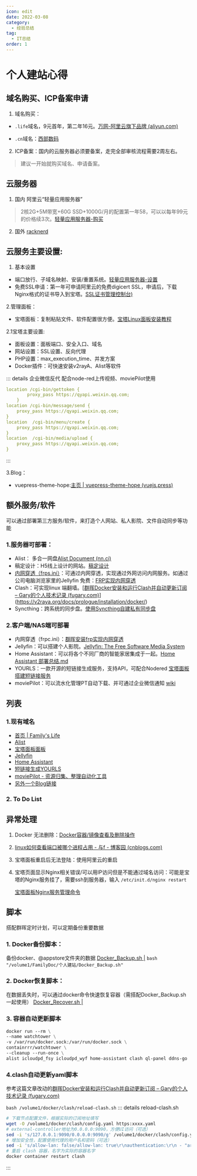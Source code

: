 ```yaml
---
icon: edit
date: 2022-03-08
category:
  - 经验总结
tag:
  - IT总结
order: 1
---
```

# 个人建站心得

## 域名购买、ICP备案申请

1. 域名购买：
- `.life`域名，9元首年，第二年16元。[万网-阿里云旗下品牌 (aliyun.com)](https://wanwang.aliyun.com/)

- `.cn`域名：[西部数码](https://www.west.cn/)


2. ICP备案：国内的云服务器必须要备案，走完全部审核流程需要2周左右。

> 建议一开始就购买域名、申请备案。


## 云服务器

1. 国内
阿里云“轻量应用服务器”

> 2核2G+5M带宽+60G SSD+1000G/月的配置第一年58，可以以每年99元的价格续3次。[轻量应用服务器-购买](https://www.aliyun.com/product/swas?spm=5176.15201764.0.dswas_ZjqNavbar_product_detail.3003778bRWs3Bt)

2. 国外
[racknerd](https://www.racknerd.com/)

## 云服务主要设置:
1. 基本设置
- 端口放行、子域名映射、安装/重置系统。[轻量应用服务器-设置](https://account.aliyun.com/login/login.htm?oauth_callback=https%3A%2F%2Fswas.console.aliyun.com%2F&lang=zh)
- 免费SSL申请：第一年可申请阿里云的免费digicert SSL，申请后，下载Nginx格式的证书导入到宝塔。[SSL证书管理控制台)](https://yundun.console.aliyun.com/?spm=5176.12818093.ProductAndService--ali--widget-home-product-recent.dre3.5adc16d0fyWge2&p=cas#/certExtend/free)

2.管理面板：
- 宝塔面板：复制粘贴文件、软件配置很方便。[宝塔Linux面板安装教程](https://www.bt.cn/bbs/thread-19376-1-1.html)

2.1宝塔主要设置:

- 面板设置：面板端口、安全入口、域名
- 网站设置：SSL设置、反向代理
- PHP设置：max_execution_time、并发方案
- Docker插件：可快速安装v2rayA、Alist等软件

::: details 企业微信反代
配合node-red上传视频、moviePilot使用

```yml
location /cgi-bin/gettoken {
        proxy_pass https://qyapi.weixin.qq.com;
    }
location /cgi-bin/message/send {
    proxy_pass https://qyapi.weixin.qq.com;
}
location  /cgi-bin/menu/create {
    proxy_pass https://qyapi.weixin.qq.com;
}
location  /cgi-bin/media/upload {
    proxy_pass https://qyapi.weixin.qq.com;
}
```

:::

3.Blog：

- vuepress-theme-hope:[主页 | vuepress-theme-hope (vuejs.press)](https://theme-hope.vuejs.press/zh/)


## 额外服务/软件

   可以通过部署第三方服务/软件，来打造个人网站、私人影院、文件自动同步等功能

### 1.服务器可部署：

- Alist： 多合一网盘[Alist Document (nn.ci)](https://alist-doc.nn.ci/)
- 稿定设计：H5线上设计的网站。[稿定设计](https://www.gaoding.com/)
- [内网穿透（frps.ini）](https://doc.frp.cool/#/Before-Start)：可通过内网穿透，实现通过外网访问内网服务。如通过公司电脑浏览家里的Jellyfin
  免费：[FRP实现内网穿透](https://zhuanlan.zhihu.com/p/379682462)
- Clash：可实现linux 端翻墙。[[群晖Docker安装和运行Clash并自动更新订阅 – Gary的个人技术记录 (fugary.com)](https://fugary.com/?p=363)](https://v2raya.org/docs/prologue/installation/docker/)
- Syncthing：跨系统的同步盘。[使用Syncthing自建私有同步盘](https://cloud.tencent.com/developer/article/1719049)

### 2.客户端/NAS端可部署

- 内网穿透（frpc.ini）：[群晖安装frp实现内网穿透](https://blog.csdn.net/iduzy/article/details/122632819)
- Jellyfin：可以搭建个人影院。[Jellyfin: The Free Software Media System](https://jellyfin.org/downloads/)
- Home Assistant：可以将各个不同厂商的智能家居集成于一起。[Home Assistant 部署总结.md](https://pan.4a1801.life/Onedrive-swu/%E4%B8%AA%E4%BA%BA%E5%BB%BA%E7%AB%99/Home%20Assistant/Home%20Assistant%20%E9%83%A8%E7%BD%B2%E6%80%BB%E7%BB%93.md)
- YOURLS：一款开源的短链接生成服务，支持API，可配合Nodered [宝塔面板搭建短链接服务](https://blog.lza59.com/archives/yourls.html)
- moviePilot：可以流水化管理PT自动下载、并可通过企业微信通知 [wiki](https://wiki.movie-pilot.org/)

## 列表

### 1.现有域名

- [首页 | Family&#39;s Life](https://fengsy.cn/)
- [Alist](https://pan.4a1801.life:11443/)
- [宝塔面板面板](https://bt.4a1801.life/)
- [Jellyfin](http://ddns.4a1801.life:8096)
- [Home Assistant](http://ddns.4a1801.life:8123)
- [短链接生成YOURLS](http://short.4a1801.life/admin/index.php)
- [moviePilot - 资源归集、整理自动化工具](http://ddns.4a1801.life:13000)
- [另外一个Blog链接](http://blog.4a1801.life/)

### 2. To Do List

## 异常处理

1. Docker 无法删除：[Docker容器/镜像查看及删除操作](https://www.cnblogs.com/apollo1616/p/10320755.html)
2. [linux如何查看端口被哪个进程占用 - 与f - 博客园 (cnblogs.com)](https://www.cnblogs.com/fps2tao/p/10042553.html)
3. 宝塔面板重启后无法登陆：使用阿里云的重启
4. 宝塔页面显示Nginx相关错误/可以用IP访问但是不能通过域名访问：可能是宝塔的Nginx服务挂了，需要ssh到服务器，输入 `/etc/init.d/nginx restart`

   [宝塔面板Nginx服务管理命令](https://vps.yangmao.info/90365.html)

## 脚本

搭配群晖定时计划，可以定期备份重要数据

### 1. Docker备份脚本：

备份docker、@appstore文件夹的数据
  [Docker_Backup.sh |](https://pan.4a1801.life:11443/NAS/%E4%B8%AA%E4%BA%BA%E5%BB%BA%E7%AB%99/Docker_Backup.sh)
  `bash "/volume1/FamilyDoc/个人建站/Docker_Backup.sh"`

### 2. Docker恢复脚本：

在数据丢失时，可以通过docker命令快速恢复容器（需搭配Docker_Backup.sh一起使用）
   [Docker_Recover.sh |](hhttps://pan.4a1801.life:11443/NAS/%E4%B8%AA%E4%BA%BA%E5%BB%BA%E7%AB%99/Docker_Recover.sh)

### 3. 容器自动更新脚本

```dockerfile
docker run --rm \
--name watchtower \
-v /var/run/docker.sock:/var/run/docker.sock \
containrrr/watchtower \
--cleanup --run-once \
alist icloudpd_fsy icloudpd_wyf home-assistant clash ql-panel ddns-go
```

### 4.clash自动更新yaml脚本

参考这篇文章改动的[群晖Docker安装和运行Clash并自动更新订阅 – Gary的个人技术记录 (fugary.com)](https://fugary.com/?p=363)

`bash /volume1/docker/clash/reload-clash.sh`
::: details reload-clash.sh

```sh
# 下载节点配置文件，根据实际的订阅地址填写
wget -O /volume1/docker/clash/config.yaml https:xxxx.yaml
# external-controller地址为0.0.0.0:9090，方便UI访问（可选）
sed -i 's/127.0.0.1:9090/0.0.0.0:9090/g' /volume1/docker/clash/config.yaml
# 增加安全性，配置使用代理的用户名和密码（可选）
sed -i 's/allow-lan: false/allow-lan: true\r\nauthentication:\r\n - "arthXXy:FsXXXX15."\r\n/g' /volume1/docker/clash/config.yaml
# 重启 clash 容器，名字为实际的容器名字
docker container restart clash
```

:::
